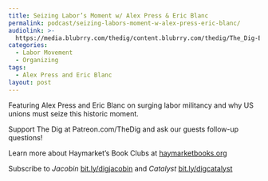```yaml
---
title: Seizing Labor’s Moment w/ Alex Press & Eric Blanc
permalink: podcast/seizing-labors-moment-w-alex-press-eric-blanc/
audiolink: >-
  https://media.blubrry.com/thedig/content.blubrry.com/thedig/The_Dig-EP_415-Labor.mp3
categories:
  - Labor Movement
  - Organizing
tags:
  - Alex Press and Eric Blanc
layout: post
---
```


Featuring Alex Press and Eric Blanc on surging labor militancy and why US unions must seize this historic moment.

Support The Dig at Patreon.com/TheDig and ask our guests follow-up questions!

Learn more about Haymarket’s Book Clubs at [haymarketbooks.org](http://haymarketbooks.org)

Subscribe to *Jacobin* [bit.ly/digjacobin](http://bit.ly/digjacobin) and *Catalyst* [bit.ly/digcatalyst](http://bit.ly/digcatalyst)
